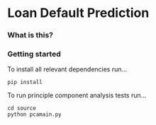 # Loan Default Prediction

### What is this?

### Getting started
To install all relevant dependencies run...
```
pip install
```
To run principle component analysis tests run...
```
cd source
python pcamain.py
```
